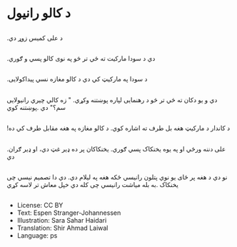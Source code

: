 # د کالو رانیول

##
.د علی کمیس زوړ دي

##
.دي د سودا مارکیت ته ځي تر څو په نوی کالو پسي و ګوري

##
.د سودا په مارکیټ کي دي د کالو مغازه نسي پیداکولایی

##
دي و یو دکان ته ځي تر څو د رهنمایی لپاره پوښتنه وکړي. " زه کالي چیري رانیولایی سم؟" دي .پوښتنه کوي

##
!د کاندار د مارکیټ هغه بل طرف ته اشاره کوي. د کالو مغازه په هغه مقابل طرف کي ده

##
 .علی دننه ورځي او په یوه یخنکاک پسي ګوري. یخنکاکان پر ده ډیر غټ دي، او ډیر ګران دي

##
نو دي د هغه پر ځای یو نوي پتلون رانیسي ځکه هغه په لیلام دي. دي دا تصمیم نیسي چی یخنکاک .به بله میاشت رانیسي چی کله دي خپل معاش تر لاسه کړي

##
* License: CC BY
* Text: Espen Stranger-Johannessen
* Illustration: Sara Sahar Haidari
* Translation: Shir Ahmad Laiwal
* Language: ps
